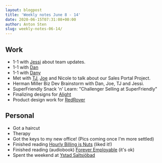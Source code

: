 ```yaml
---
layout: blogpost
title: 'Weekly notes June 8 - 14'
date: 2020-06-15T07:31:08+00:00
author: Anton Sten
slug: weekly-notes-06-14/
---
```




## Work

- 1-1 with [Jessi](https://twitter.com/jessiofhall) about team updates.
- 1-1 with [Dan](http://danmall.me)
- 1-1 with [Dany](http://sarahazpeitia.com)
- Met with [TJ](https://southleft.com), [Joe](https://twitter.com/JoeRinaldi) and Nicole to talk about our Sales Portal Project.
- Herman Miller Biz Dev Brainstorm with Dan, Joe, TJ and Jessi.
- SuperFriendly Snack 'n' Learn: "Challenger Selling at SuperFriendly"
- Finalizing designs for [Alight](https://www.alight-energy.com)
- Product design work for [RedRover](https://www.redroverk12.com)

## Personal

- Got a haircut
- Therapy
- Got the keys to my new office! (Pics coming once I'm more settled)
- Finished reading [Hourly Billing is Nuts](https://jonathanstark.com/hbin) (liked it!)
- Finished reading (audiobook) [Forever Employable](https://jeffgothelf.com/foreveremployable/) (it's ok)
- Spent the weekend at [Ystad Saltsjöbad](https://www.instagram.com/p/CBaH7y8JrNK/?utm_source=ig_web_copy_link)
